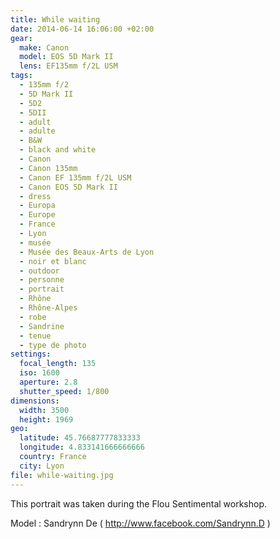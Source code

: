 ```yaml
---
title: While waiting
date: 2014-06-14 16:06:00 +02:00
gear:
  make: Canon
  model: EOS 5D Mark II
  lens: EF135mm f/2L USM
tags:
  - 135mm f/2
  - 5D Mark II
  - 5D2
  - 5DII
  - adult
  - adulte
  - B&W
  - black and white
  - Canon
  - Canon 135mm
  - Canon EF 135mm f/2L USM
  - Canon EOS 5D Mark II
  - dress
  - Europa
  - Europe
  - France
  - Lyon
  - musée
  - Musée des Beaux-Arts de Lyon
  - noir et blanc
  - outdoor
  - personne
  - portrait
  - Rhône
  - Rhône-Alpes
  - robe
  - Sandrine
  - tenue
  - type de photo
settings:
  focal_length: 135
  iso: 1600
  aperture: 2.8
  shutter_speed: 1/800
dimensions:
  width: 3500
  height: 1969
geo:
  latitude: 45.76687777833333
  longitude: 4.833141666666666
  country: France
  city: Lyon
file: while-waiting.jpg
---
```


This portrait was taken during the Flou Sentimental workshop.

Model : Sandrynn De ( http://www.facebook.com/Sandrynn.D )
